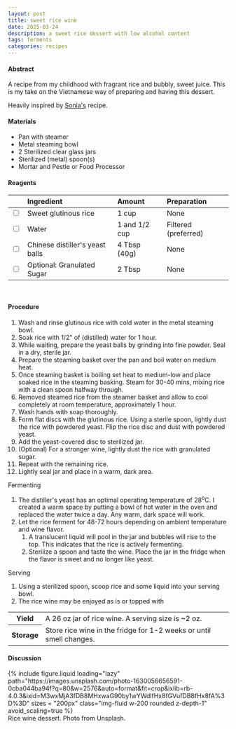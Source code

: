 ```yaml
---
layout: post
title: sweet rice wine
date: 2025-03-24
description: a sweet rice dessert with low alcohol content
tags: ferments
categories: recipes
---
```


#### Abstract

A recipe from my childhood with fragrant rice and bubbly, sweet juice. This is my take on the Vietnamese way of preparing and having this dessert.

Heavily inspired by [Sonia's](http://nasilemaklover.blogspot.com/2015/11/homemade-yellow-glutinous-rice-wine.html) recipe.

#### Materials

- Pan with steamer
- Metal steaming bowl
- 2 Sterilized clear glass jars
- Sterilized (metal) spoon(s)
- Mortar and Pestle or Food Processor

#### Reagents

||Ingredient|Amount|Preparation|
|:---|:---|:---|:---|
|<input type="checkbox">|Sweet glutinous rice|1 cup|None|
|<input type="checkbox">|Water|1 and 1/2 cup|Filtered (preferred)|
|<input type="checkbox">|Chinese distiller's yeast balls|4 Tbsp (40g)|None|
|<input type="checkbox">|Optional: Granulated Sugar|2 Tbsp|None|

<br/>

#### Procedure

1. Wash and rinse glutinous rice with cold water in the metal steaming bowl.
2. Soak rice with 1/2" of (distilled) water for 1 hour.
3. While waiting, prepare the yeast balls by grinding into fine powder. Seal in a dry, sterile jar.
4. Prepare the steaming basket over the pan and boil water on medium heat.
5. Once steaming basket is boiling set heat to medium-low and place soaked rice in the steaming basking. Steam for 30-40 mins, mixing rice with a clean spoon halfway through.
6. Removed steamed rice from the steamer basket and allow to cool completely at room temperature, approximately 1 hour.
7. Wash hands with soap thoroughly.
8. Form flat discs with the glutinous rice. Using a sterile spoon, lightly dust the rice with powdered yeast. Flip the rice disc and dust with powdered yeast.
9. Add the yeast-covered disc to sterilized jar.
10. (Optional) For a stronger wine, lightly dust the rice with granulated sugar.
11. Repeat with the remaining rice.
12. Lightly seal jar and place in a warm, dark area.

Fermenting
1.  The distiller's yeast has an optimal operating temperature of 28<sup>o</sup>C. I created a warm space by putting a bowl of hot water in the oven and replaced the water twice a day. Any warm, dark space will work.
2.  Let the rice ferment for 48-72 hours depending on ambient temperature and wine flavor.
    1.  A translucent liquid will pool in the jar and bubbles will rise to the top. This indicates that the rice is actively fermenting.
    2.  Sterilize a spoon and taste the wine. Place the jar in the fridge when the flavor is sweet and no longer like yeast.

Serving
1.  Using a sterilized spoon, scoop rice and some liquid into your serving bowl.
2.  The rice wine may be enjoyed as is or topped with 
   

<table>
  <tr>
    <th>Yield</th>
    <td>A 26 oz jar of rice wine. A serving size is ~2 oz.</td>
  </tr>
  <tr>
    <th>Storage</th>
    <td>Store rice wine in the fridge for 1-2 weeks or until smell changes.</td>
  </tr>
</table>


#### Discussion

<div class="row mt-3">
    <div class="col-sm mt-3 mt-md-0">
        {% include figure.liquid 
        loading="lazy" 
        path="https://images.unsplash.com/photo-1630056656591-0cba044ba94f?q=80&w=2576&auto=format&fit=crop&ixlib=rb-4.0.3&ixid=M3wxMjA3fDB8MHxwaG90by1wYWdlfHx8fGVufDB8fHx8fA%3D%3D" 
        sizes = "200px" 
        class="img-fluid w-200 rounded z-depth-1" 
        avoid_scaling=true %}
    </div>
</div>
<div class="caption">
    Rice wine dessert. Photo from Unsplash.
</div>

